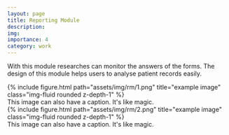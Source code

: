 ```yaml
---
layout: page
title: Reporting Module
description:
img:
importance: 4
category: work
---
```


With this module researches can monitor the answers of the forms. The design of this module helps users to analyse patient records easily.
<div class="row">
    <div class="col-sm mt-3 mt-md-0">
        {% include figure.html path="assets/img/rm/1.png" title="example image" class="img-fluid rounded z-depth-1" %}
    </div>
</div>
<div class="caption">
    This image can also have a caption. It's like magic.
</div>

<div class="row">
    <div class="col-sm mt-3 mt-md-0">
        {% include figure.html path="assets/img/rm/2.png" title="example image" class="img-fluid rounded z-depth-1" %}
    </div>
</div>
<div class="caption">
    This image can also have a caption. It's like magic.
</div>

